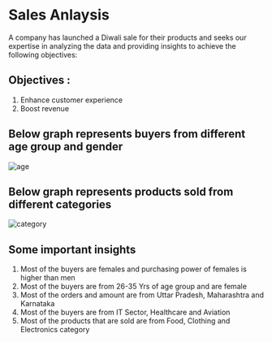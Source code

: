 # Sales Anlaysis

A company has launched a Diwali sale for their products and seeks our expertise in analyzing the data and providing insights to achieve the following objectives:

## Objectives :

1. Enhance customer experience
2. Boost revenue


## Below graph represents buyers from different age group and gender

![age](https://github.com/arshjitsingh224/sales_analysis/assets/160852623/069f69ee-2ec6-4fb8-8004-6d278606dd69)


## Below graph represents products sold from different categories

![category](https://github.com/arshjitsingh224/sales_analysis/assets/160852623/d6352ab5-ae5d-4316-8e26-1ea6c03e565a)


## Some important insights

1. Most of the buyers are females and purchasing power of females is higher than men
2. Most of the buyers are from 26-35 Yrs of age group and are female
3. Most of the orders and amount are from Uttar Pradesh, Maharashtra and Karnataka
4. Most of the buyers are from IT Sector, Healthcare and Aviation
5. Most of the products that are sold are from Food, Clothing and Electronics category
